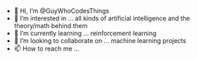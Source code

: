 - 👋 Hi, I’m @GuyWhoCodesThings
- 👀 I’m interested in ... all kinds of artificial intelligence and the theory/math behind them
- 🌱 I’m currently learning ... reinforcement learning
- 💞️ I’m looking to collaborate on ... machine learning projects
- 📫 How to reach me ...

<!---
GuyWhoCodesThings/GuyWhoCodesThings is a ✨ special ✨ repository because its `README.md` (this file) appears on your GitHub profile.
You can click the Preview link to take a look at your changes.
--->
